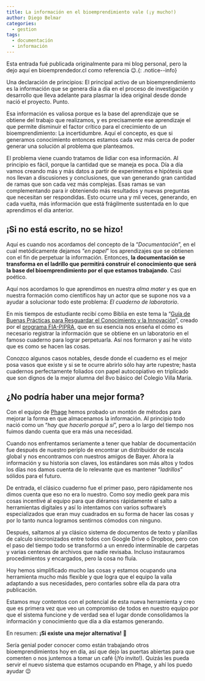 ```yaml
---
title: La información en el bioemprendimiento vale (¡y mucho!)
author: Diego Belmar
categories:
  - gestion
tags:
  - documentación
  - información
---
```


Esta entrada fué publicada originalmente para mi blog personal, pero la dejo aquí en bioemprendedor.cl como referencia :wink:.{: .notice--info}

Una declaración de principios: El principal activo de un bioemprendimiento es la información que se genera día a día en el proceso de investigación y desarrollo que lleva adelante para plasmar la idea original desde donde nació el proyecto. Punto.

Esa información es valiosa porque es la base del aprendizaje que se obtiene del trabajo que realizamos, y es precisamente ese aprendizaje el que permite disminuir el factor crítico para el crecimiento de un bioemprendimiento: La incertidumbre. Aquí el concepto, es que si generamos conocimiento entonces estamos cada vez más cerca de poder generar una solución al problema que planteamos.

El problema viene cuando tratamos de lidiar con esa información. Al principio es fácil, porque la cantidad  que se maneja es poca. Día a día vamos creando más y más datos a partir de experimentos e hipótesis que nos llevan a discusiones y conclusiones, que van generando gran cantidad de ramas que son cada vez más complejas. Esas ramas se van complementando para ir obteniendo más resultados y nuevas preguntas que necesitan ser respondidas. Esto ocurre una y mil veces, generando, en cada vuelta, más información que está frágilmente sustentada en lo que aprendimos el día anterior.

## ¡Si no está escrito, no se hizo!

Aquí es cuando nos acordamos del concepto de la “_Documentación_”, en el cual metódicamente dejamos “_en papel_” los aprendizajes que se obtienen con el fin de perpetuar la información. Entonces, **la documentación se transforma en el ladrillo que permitirá construir el conocimiento que será la base del bioemprendimiento por el que estamos trabajando**. Casi poético.

Aquí nos acordamos lo que aprendimos en nuestra _alma mater_ y es que en nuestra formación como científicos hay un actor que se supone nos va a ayudar a solucionar todo este problema: _El cuaderno de laboratorio_.

En mis tiempos de estudiante recibí como Biblia en este tema la “[Guía de Buenas Prácticas para Resguardar el Conocimiento y la Innovación](http://pipra.fia.cl/media/6635/gu%C3%ADa%20de%20buenas%20pr%C3%A1cticas%20cuaderno%20laboratorio.pdf)”, creado por el [programa FIA-PIPRA](http://pipra.fia.cl/), que en su esencia nos enseña el cómo es necesario registrar la información que se obtiene en un laboratorio en el famoso cuaderno para lograr perpetuarla. Así nos formaron y así he visto que es como se hacen las cosas.

Conozco algunos casos notables, desde donde el cuaderno es el mejor posa vasos que existe y si se te ocurre abrirlo sólo hay arte rupestre; hasta cuadernos perfectamente foliados con papel autocopiativo en triplicado que son dignos de la mejor alumna del 8vo básico del Colegio Villa María.

## ¿No podría haber una mejor forma?

Con el equipo de [Phage](https://www.pht.cl) hemos probado un montón de métodos para mejorar la forma en que almacenamos la información. Al principio todo nació como un “_hay que hacerlo porqué sí_”, pero a lo largo del tiempo nos fuimos dando cuenta que era más una necesidad.

Cuando nos enfrentamos seriamente a tener que hablar de documentación fue después de nuestro periplo de encontrar un distribuidor de escala global y nos encontramos con nuestros amigos de Bayer. Ahora la información y su historia son claves, los estándares son más altos y todos los días nos damos cuenta de lo relevante que es mantener “_ladrillos_” sólidos para el futuro.

De entrada, el clásico cuaderno fue el primer paso, pero rápidamente nos dimos cuenta que eso no era lo nuestro. Como soy medio geek para mis cosas incentivé al equipo para que diéramos rápidamente el salto a herramientas digitales y así lo intentamos con varios software’s especializados que eran muy cuadrados en su forma de hacer las cosas y por lo tanto nunca logramos sentirnos cómodos con ninguno.

Después, saltamos al ya clásico sistema de documentos de texto y planillas de calculo sincronizados entre todos con Google Drive o Dropbox, pero con el paso del tiempo todo se transformó a un enredo interminable de carpetas y varias centenas de archivos que nadie revisaba. Incluso instauramos procedimientos y encargados, pero la cosa no fluía.

Hoy hemos simplificado mucho las cosas y estamos ocupando una herramienta mucho más flexible y que logra que el equipo la valla adaptando a sus necesidades, pero contarles sobre ella da para otra publicación.

Estamos muy contentos con el potencial de esta nueva herramienta y creo que es primera vez que veo un compromiso de todos en nuestro equipo por que el sistema funcione y de verdad sea el lugar donde consolidamos la información y conocimiento que día a día estamos generando.

En resumen: **¡Si existe una mejor alternativa!** :tada:

Sería genial poder conocer como están trabajando otros bioemprendimientos hoy en día, así que dejo las puertas abiertas para que comenten o nos juntemos a tomar un café (¡Yo invito!). Quizás les pueda servir el nuevo sistema que estamos ocupando en Phage, y ahí los puedo ayudar :wink:
